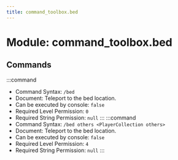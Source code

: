 ```yaml
---
title: command_toolbox.bed
---
```



# Module: command_toolbox.bed

## Commands
:::command
- Command Syntax: `/bed`
- Document: Teleport to the bed location.
- Can be executed by console: `false`
- Required Level Permission: `0`
- Required String Permission: `null`
:::
:::command
- Command Syntax: `/bed others <PlayerCollection others>`
- Document: Teleport to the bed location.
- Can be executed by console: `false`
- Required Level Permission: `4`
- Required String Permission: `null`
:::
